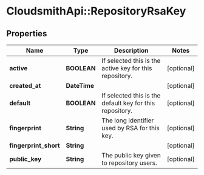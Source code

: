 # CloudsmithApi::RepositoryRsaKey

## Properties
Name | Type | Description | Notes
------------ | ------------- | ------------- | -------------
**active** | **BOOLEAN** | If selected this is the active key for this repository. | [optional] 
**created_at** | **DateTime** |  | [optional] 
**default** | **BOOLEAN** | If selected this is the default key for this repository. | [optional] 
**fingerprint** | **String** | The long identifier used by RSA for this key. | [optional] 
**fingerprint_short** | **String** |  | [optional] 
**public_key** | **String** | The public key given to repository users. | [optional] 


